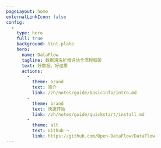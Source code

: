 ```yaml
---
pageLayout: home
externalLinkIcon: false
config:
  -
    type: hero
    full: true
    background: tint-plate
    hero:
      name: DataFlow
      tagline: 数据清洗扩增评估全流程框架
      text: 好数据，好结果
      actions:
        -
          theme: brand
          text: 简介
          link: /zh/notes/guide/basicinfo/intro.md
        -
          theme: brand
          text: 快速开始
          link: /zh/notes/guide/quickstart/install.md
        -
          theme: alt
          text: Github →
          link: https://github.com/Open-DataFlow/DataFlow
---
```

